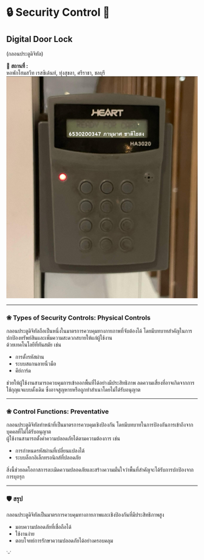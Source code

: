 # 🔒 Security Control 🔑  
## **Digital Door Lock**  
(กลอนประตูดิจิทัล)  

**📍 สถานที่ :**  
หอพักโฮมสวีท เรสซิเด้นท์, ทุ่งสุขลา, ศรีราชา, ชลบุรี  
![security](profile/security.jpg)

---



### ❀ **Types of Security Controls: Physical Controls**  
กลอนประตูดิจิทัลถือเป็นหนึ่งในมาตรการควบคุมทางกายภาพที่จับต้องได้ โดยมีบทบาทสำคัญในการปกป้องทรัพย์สินและเพิ่มความสะดวกสบายให้แก่ผู้ใช้งาน  
ด้วยเทคโนโลยีที่ทันสมัย เช่น  

- การตั้งรหัสผ่าน  
- ระบบสแกนลายนิ้วมือ  
- คีย์การ์ด  

ช่วยให้ผู้ใช้งานสามารถควบคุมการเข้าออกพื้นที่ได้อย่างมีประสิทธิภาพ ลดความเสี่ยงที่อาจเกิดจากการใช้กุญแจแบบดั้งเดิม ซึ่งอาจสูญหายหรือถูกทำสำเนาโดยไม่ได้รับอนุญาต  

---

### ❀ **Control Functions: Preventative**  
กลอนประตูดิจิทัลทำหน้าที่เป็นมาตรการควบคุมเชิงป้องกัน โดยมีบทบาทในการป้องกันการเข้าถึงจากบุคคลที่ไม่ได้รับอนุญาต  
ผู้ใช้งานสามารถตั้งค่าความปลอดภัยได้ตามความต้องการ เช่น  

- การกำหนดรหัสผ่านที่เปลี่ยนแปลงได้  
- ระบบล็อกอิเล็กทรอนิกส์ที่ปลอดภัย  

สิ่งนี้ช่วยลดโอกาสการละเมิดความปลอดภัยและสร้างความมั่นใจว่าพื้นที่สำคัญจะได้รับการปกป้องจากการบุกรุก  

---

### 🛡️ **สรุป**  
กลอนประตูดิจิทัลเป็นมาตรการควบคุมทางกายภาพและเชิงป้องกันที่มีประสิทธิภาพสูง  
- มอบความปลอดภัยที่เชื่อถือได้  
- ใช้งานง่าย  
- ตอบโจทย์การรักษาความปลอดภัยได้อย่างครอบคลุม  

˙ᵕ˙
